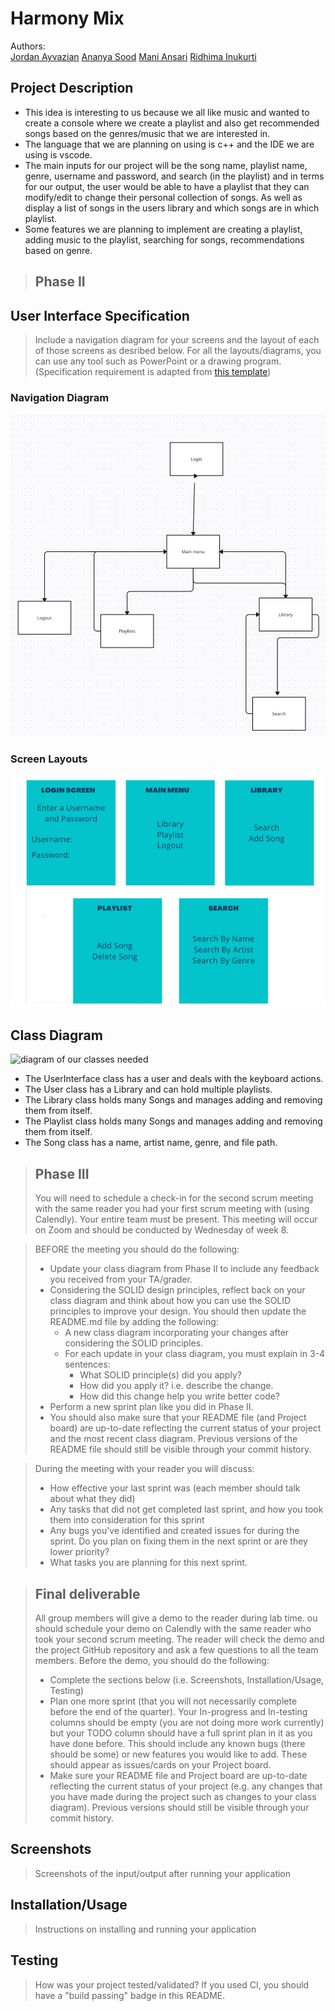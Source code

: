 # Harmony Mix
Authors:  
[Jordan Ayvazian](https://github.com/jorbo)
[Ananya Sood](https://github.com/ananyasood2)
[Mani Ansari](https://github.com/maniansari)
[Ridhima Inukurti](https://github.com/ridhimainukurti)  

## Project Description
 * This idea is interesting to us because we all like music and wanted to create a console where we create a playlist and also get recommended songs based on the genres/music that we are interested in.
 * The language that we are planning on using is c++ and the IDE we are using is vscode.
 * The main inputs for our project will be the song name, playlist name, genre, username and password, and search (in the playlist) and in terms for our output, the user would be able to have a playlist that they can modify/edit to change their personal collection of songs. As well as display a list of songs in the users library and which songs are in which playlist.
 * Some features we are planning to implement are creating a playlist, adding music to the playlist, searching for songs, recommendations based on genre.

 > ## Phase II
## User Interface Specification
 > Include a navigation diagram for your screens and the layout of each of those screens as desribed below. For all the layouts/diagrams, you can use any tool such as PowerPoint or a drawing program. (Specification requirement is adapted from [this template](https://redirect.cs.umbc.edu/~mgrass2/cmsc345/Template_UI.doc))

### Navigation Diagram
![Navigation diagram ](Navigationdia.png)
### Screen Layouts
![screen layouts](screenlayout.PNG)

## Class Diagram
![diagram of our classes needed](http://www.plantuml.com/plantuml/png/ZLFHQjmm47pNLoptKEoq1tas9IGjj0JASU3s0tJsnYSgIqQIMznm_zwLefDrDfYyhMPdHxDZwz4wRjpOIsP_2pLmmtje9BVsoJaZJgF3vqQhMln3k6UX0Ryi6dXbUnYfKBp72YnnLKVGcTipjaUY_TMcJOsF8CN9S3DLyEEj86YGV9B2Ebl17soSDf-F4Ndm0xeJgbXUyGc6XNO9x1ADrLfrmTZ252r8ekfmYtQe36OE_NHnSrSSFEHO6el75o7noDqvsI6b3iDCKMRgX3qbjMNdEsckm6zHUSRJeZ73iAibstE2VWcVNcGKPLOlMBx5s_QdJdr23-_RFuTAajMY9JMBt3JdBrCTXQBY5ZNBP7rP2Il-Mr8R7jfnaABX3hs9OA22EwezvQIrf0o_XWol_nfbcFx4HOnP8tsPD5UK-M4cre4OmyrCD5fP1nxuaBb5YGwtMHUMlRjdvT2yy0RXrOyBwoykolWOgy2Xm-grxJTVsuNvETZl7z9007OzLzEEy3lOtU_IjknQp8JGhwyhE2wKPL5gctIxb7SGLdX4rOwz_0y0)
+ The UserInterface class has a user and deals with the keyboard actions.
+ The User class has a Library and can hold multiple playlists.
+ The Library class holds many Songs and manages adding and removing them from itself.
+ The Playlist class holds many Songs and manages adding and removing them from itself.
+ The Song class has a name, artist name, genre, and file path.

 > ## Phase III
 > You will need to schedule a check-in for the second scrum meeting with the same reader you had your first scrum meeting with (using Calendly). Your entire team must be present. This meeting will occur on Zoom and should be conducted by Wednesday of week 8.
 
 > BEFORE the meeting you should do the following:
 > * Update your class diagram from Phase II to include any feedback you received from your TA/grader.
 > * Considering the SOLID design principles, reflect back on your class diagram and think about how you can use the SOLID principles to improve your design. You should then update the README.md file by adding the following:
 >   * A new class diagram incorporating your changes after considering the SOLID principles.
 >   * For each update in your class diagram, you must explain in 3-4 sentences:
 >     * What SOLID principle(s) did you apply?
 >     * How did you apply it? i.e. describe the change.
 >     * How did this change help you write better code?
 > * Perform a new sprint plan like you did in Phase II.
 > * You should also make sure that your README file (and Project board) are up-to-date reflecting the current status of your project and the most recent class diagram. Previous versions of the README file should still be visible through your commit history.
 
> During the meeting with your reader you will discuss: 
 > * How effective your last sprint was (each member should talk about what they did)
 > * Any tasks that did not get completed last sprint, and how you took them into consideration for this sprint
 > * Any bugs you've identified and created issues for during the sprint. Do you plan on fixing them in the next sprint or are they lower priority?
 > * What tasks you are planning for this next sprint.

 
 > ## Final deliverable
 > All group members will give a demo to the reader during lab time. ou should schedule your demo on Calendly with the same reader who took your second scrum meeting. The reader will check the demo and the project GitHub repository and ask a few questions to all the team members. 
 > Before the demo, you should do the following:
 > * Complete the sections below (i.e. Screenshots, Installation/Usage, Testing)
 > * Plan one more sprint (that you will not necessarily complete before the end of the quarter). Your In-progress and In-testing columns should be empty (you are not doing more work currently) but your TODO column should have a full sprint plan in it as you have done before. This should include any known bugs (there should be some) or new features you would like to add. These should appear as issues/cards on your Project board.
 > * Make sure your README file and Project board are up-to-date reflecting the current status of your project (e.g. any changes that you have made during the project such as changes to your class diagram). Previous versions should still be visible through your commit history. 
 
 ## Screenshots
 > Screenshots of the input/output after running your application
 ## Installation/Usage
 > Instructions on installing and running your application
 ## Testing
 > How was your project tested/validated? If you used CI, you should have a "build passing" badge in this README.
 
